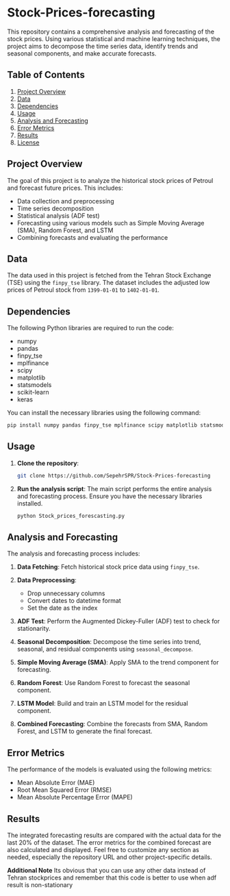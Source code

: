 # Stock-Prices-forecasting
This repository contains a comprehensive analysis and forecasting of the stock prices. Using various statistical and machine learning techniques, the project aims to decompose the time series data, identify trends and seasonal components, and make accurate forecasts.

## Table of Contents

1. [Project Overview](#project-overview)
2. [Data](#data)
3. [Dependencies](#dependencies)
4. [Usage](#usage)
5. [Analysis and Forecasting](#analysis-and-forecasting)
6. [Error Metrics](#error-metrics)
7. [Results](#results)
8. [License](#license)

## Project Overview

The goal of this project is to analyze the historical stock prices of Petroul and forecast future prices. This includes:

- Data collection and preprocessing
- Time series decomposition
- Statistical analysis (ADF test)
- Forecasting using various models such as Simple Moving Average (SMA), Random Forest, and LSTM
- Combining forecasts and evaluating the performance

## Data

The data used in this project is fetched from the Tehran Stock Exchange (TSE) using the `finpy_tse` library. The dataset includes the adjusted low prices of Petroul stock from `1399-01-01` to `1402-01-01`.

## Dependencies

The following Python libraries are required to run the code:

- numpy
- pandas
- finpy_tse
- mplfinance
- scipy
- matplotlib
- statsmodels
- scikit-learn
- keras

You can install the necessary libraries using the following command:

```bash
pip install numpy pandas finpy_tse mplfinance scipy matplotlib statsmodels scikit-learn keras
```

## Usage

1. **Clone the repository**:
   ```bash
   git clone https://github.com/SepehrSPR/Stock-Prices-forecasting
   ```

2. **Run the analysis script**:
   The main script performs the entire analysis and forecasting process. Ensure you have the necessary libraries installed.
   ```bash
   python Stock_prices_forescasting.py
   ```

## Analysis and Forecasting

The analysis and forecasting process includes:

1. **Data Fetching**:
   Fetch historical stock price data using `finpy_tse`.

2. **Data Preprocessing**:
   - Drop unnecessary columns
   - Convert dates to datetime format
   - Set the date as the index

3. **ADF Test**:
   Perform the Augmented Dickey-Fuller (ADF) test to check for stationarity.

4. **Seasonal Decomposition**:
   Decompose the time series into trend, seasonal, and residual components using `seasonal_decompose`.

5. **Simple Moving Average (SMA)**:
   Apply SMA to the trend component for forecasting.

6. **Random Forest**:
   Use Random Forest to forecast the seasonal component.

7. **LSTM Model**:
   Build and train an LSTM model for the residual component.

8. **Combined Forecasting**:
   Combine the forecasts from SMA, Random Forest, and LSTM to generate the final forecast.

## Error Metrics

The performance of the models is evaluated using the following metrics:

- Mean Absolute Error (MAE)
- Root Mean Squared Error (RMSE)
- Mean Absolute Percentage Error (MAPE)

## Results

The integrated forecasting results are compared with the actual data for the last 20% of the dataset. The error metrics for the combined forecast are also calculated and displayed.
Feel free to customize any section as needed, especially the repository URL and other project-specific details.

**Additional Note**
Its obvious that you can use any other data instead of Tehran stockprices and remember that this code is better to use when adf result is non-stationary
